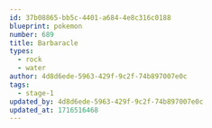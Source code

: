 ```yaml
---
id: 37b08865-bb5c-4401-a684-4e8c316c0188
blueprint: pokemon
number: 689
title: Barbaracle
types:
  - rock
  - water
author: 4d8d6ede-5963-429f-9c2f-74b897007e0c
tags:
  - stage-1
updated_by: 4d8d6ede-5963-429f-9c2f-74b897007e0c
updated_at: 1716516468
---
```

